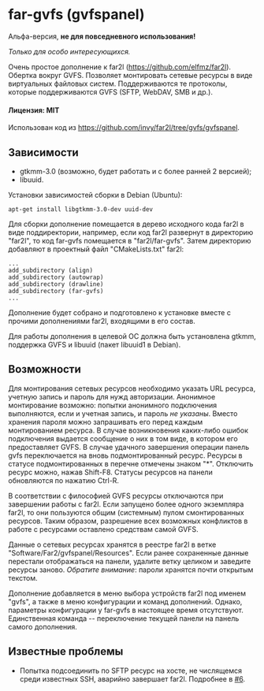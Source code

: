 # far-gvfs (gvfspanel)

Альфа-версия, **не для повседневного использования!**

_Только для особо интересующихся._

Очень простое дополнение к far2l (https://github.com/elfmz/far2l). Обертка
вокруг GVFS. Позволяет монтировать сетевые ресурсы в виде виртуальных файловых
систем. Поддерживаются те протоколы, которые поддерживаются GVFS (SFTP,
WebDAV, SMB и др.).

#### Лицензия: MIT

Использован код из https://github.com/invy/far2l/tree/gvfs/gvfspanel.

## Зависимости

* gtkmm-3.0 (возможно, будет работать и с более ранней 2 версией);
* libuuid.

Установки зависимостей сборки в Debian (Ubuntu):

```
apt-get install libgtkmm-3.0-dev uuid-dev
```

Для сборки дополнение помещается в дерево исходного кода far2l в виде
поддиректории, например, если код far2l развернут в директорию "far2l",
то код far-gvfs помещается в "far2l/far-gvfs". Затем директорию добавляют
в проектный файл "CMakeLists.txt" far2l:

```
...
add_subdirectory (align)
add_subdirectory (autowrap)
add_subdirectory (drawline)
add_subdirectory (far-gvfs)
...
```

Дополнение будет собрано и подготовлено к установке вместе с прочими
дополнениями far2l, входящими в его состав.

Для работы дополнения в целевой ОС должна быть установлена gtkmm, поддержка
GVFS и libuuid (пакет libuuid1 в Debian).

## Возможности

Для монтирования сетевых ресурсов необходимо указать URL ресурса, учетную
запись и пароль для нужд авторизации. Анонимное монтирование возможно:
попытки анонимного подключения выполняются, если и учетная запись, и пароль
_не указаны_. Вместо хранения пароля можно запрашивать его перед каждым
монтированием ресурса. В случае возникновения каких-либо ошибок подключения
выдается сообщение о них в том виде, в котором его предоставляет GVFS. В
случае удачного завершения операции панель gvfs переключается на вновь
подмонтированный ресурс. Ресурсы в статусе подмонтированных в перечне отмечены
знаком "*". Отключить ресурс можно, нажав Shift-F8. Статусы ресурсов на панели
обновляются по нажатию Ctrl-R.

В соответствии с философией GVFS ресурсы отключаются при завершении работы с
far2l. Если запущено более одного экземпляра far2l, то они пользуются общим
(системным) пулом смонтированных ресурсов. Таким образом, разрешение всех
возможных конфликтов в работе с ресурсами оставлено средствам самой GVFS.

Данные о сетевых ресурсах хранятся в реестре far2l в ветке
"Software/Far2/gvfspanel/Resources". Если ранее сохраненные данные перестали
отображаться на панели, удалите ветку целиком и заведите ресурсы заново.
_Обратите внимание_: пароли хранятся почти открытым текстом.

Дополнение добавляется в меню выбора устройств far2l под именем "gvfs", а
также в меню конфигурации и команд дополнений. Однако, параметры конфигурации
у far-gvfs в настоящее время отсутствуют. Единственная команда -- переключение
текущей панели на панель самого дополнения.

## Известные проблемы

* Попытка подсоединить по SFTP ресурс на хосте, не числящемся среди известных
  SSH, аварийно завершает far2l. Подробнее в
  [#6](https://github.com/cycleg/far-gvfs/issues/6).
